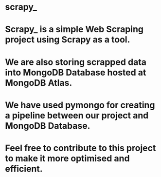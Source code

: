 # scrapy_

# Scrapy_ is a simple Web Scraping project using Scrapy as a tool.

# We are also storing scrapped data into MongoDB Database hosted at MongoDB Atlas.

# We have used pymongo for creating a pipeline between our project and MongoDB Database.

# Feel free to contribute to this project to make it more optimised and efficient.